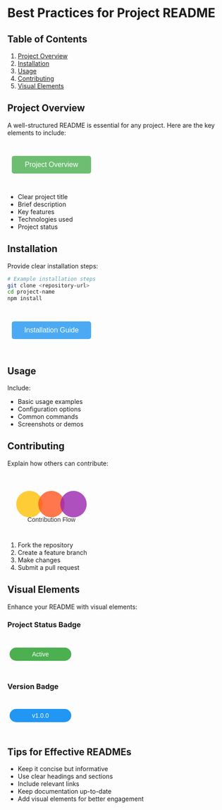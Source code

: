 # Best Practices for Project README

## Table of Contents
1. [Project Overview](#project-overview)
2. [Installation](#installation)
3. [Usage](#usage)
4. [Contributing](#contributing)
5. [Visual Elements](#visual-elements)

## Project Overview
A well-structured README is essential for any project. Here are the key elements to include:

<svg width="200" height="60" viewBox="0 0 200 60" align="left" style="margin: 20px 0;">
  <rect x="10" y="10" width="180" height="40" rx="5" fill="#4CAF50" opacity="0.8"/>
  <text x="100" y="35" font-family="Arial" font-size="16" fill="white" text-anchor="middle">Project Overview</text>
</svg>

- Clear project title
- Brief description
- Key features
- Technologies used
- Project status

## Installation
Provide clear installation steps:

```bash
# Example installation steps
git clone <repository-url>
cd project-name
npm install
```

<svg width="200" height="60" viewBox="0 0 200 60" align="left" style="margin: 20px 0;">
  <rect x="10" y="10" width="180" height="40" rx="5" fill="#2196F3" opacity="0.8"/>
  <text x="100" y="35" font-family="Arial" font-size="16" fill="white" text-anchor="middle">Installation Guide</text>
</svg>

## Usage
Include:
- Basic usage examples
- Configuration options
- Common commands
- Screenshots or demos

## Contributing
Explain how others can contribute:

<svg width="200" height="100" viewBox="0 0 200 100" align="left" style="margin: 20px 0;">
  <circle cx="50" cy="50" r="30" fill="#FFC107" opacity="0.8"/>
  <circle cx="100" cy="50" r="30" fill="#FF5722" opacity="0.8"/>
  <circle cx="150" cy="50" r="30" fill="#9C27B0" opacity="0.8"/>
  <text x="100" y="90" font-family="Arial" font-size="14" fill="#333" text-anchor="middle">Contribution Flow</text>
</svg>

1. Fork the repository
2. Create a feature branch
3. Make changes
4. Submit a pull request

## Visual Elements
Enhance your README with visual elements:

### Project Status Badge
<svg width="150" height="40" viewBox="0 0 150 40" align="left" style="margin: 20px 0;">
  <rect x="5" y="5" width="140" height="30" rx="15" fill="#4CAF50"/>
  <text x="75" y="25" font-family="Arial" font-size="14" fill="white" text-anchor="middle">Active</text>
</svg>

### Version Badge
<svg width="150" height="40" viewBox="0 0 150 40" align="left" style="margin: 20px 0;">
  <rect x="5" y="5" width="140" height="30" rx="15" fill="#2196F3"/>
  <text x="75" y="25" font-family="Arial" font-size="14" fill="white" text-anchor="middle">v1.0.0</text>
</svg>

## Tips for Effective READMEs
- Keep it concise but informative
- Use clear headings and sections
- Include relevant links
- Keep documentation up-to-date
- Add visual elements for better engagement